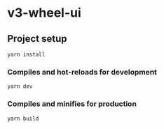 # v3-wheel-ui

## Project setup
```
yarn install
```

### Compiles and hot-reloads for development
```
yarn dev
```

### Compiles and minifies for production
```
yarn build
```
